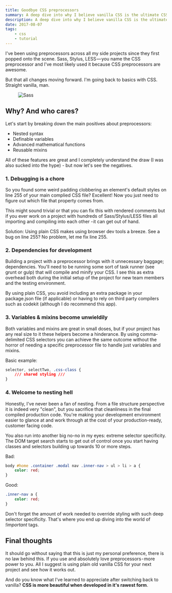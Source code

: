 ```yaml
---
title: Goodbye CSS preprocessors
summary: A deep dive into why I believe vanilla CSS is the ultimate CSS
description: A deep dive into why I believe vanilla CSS is the ultimate CSS
date: 2017-08-07
tags:
    - css
    - tutorial
---
```


I've been using preprocessors across all my side projects since they first popped onto the scene. Sass, Stylus, LESS — you name the CSS preprocessor and I've most likely used it because CSS preprocessors are awesome.

But that all changes moving forward. I'm going back to basics with CSS. Straight vanilla, man.

<figure>
    <picture>
        <img src="http://bradleytaunt.com/static/images/articles/sass-cancel_rl1fsw_c_scale,w_800.jpg"
        alt="Sass">
    </picture>
</figure>

## Why? And who cares?

Let's start by breaking down the main positives about preprocessors:

- Nested syntax
- Definable variables
- Advanced mathematical functions
- Reusable mixins

All of these features are great and I completely understand the draw (I was also sucked into the hype) - but now let's see the negatives.

### 1. Debugging is a chore

So you found some weird padding clobbering an element's default styles on line 255 of your main complied CSS file? Excellent! Now you just need to figure out which file that property comes from.

This might sound trivial or that you can fix this with rendered comments but if you ever work on a project with hundreds of Sass/Stylus/LESS files all importing and compiling into each other - it can get out of hand.

Solution: Using plain CSS makes using browser dev tools a breeze. See a bug on line 255? No problem, let me fix line 255.

### 2. Dependencies for development

Building a project with a preprocessor brings with it unnecessary baggage; dependencies. You'll need to be running some sort of task runner (see grunt or gulp) that will compile and minify your CSS. I see this as extra overhead both during the initial setup of the project for new team members and the testing environment.

By using plain CSS, you avoid including an extra package in your package.json file (if applicable) or having to rely on third party compilers such as codekit (although I do recommend this app).

### 3. Variables &amp; mixins become unwieldily

Both variables and mixins are great in small doses, but if your project has any real size to it these helpers become a hinderance. By using comma-delimited CSS selectors you can achieve the same outcome without the horror of needing a specific preprocessor file to handle just variables and mixins.

Basic example:

```css
selector, selectTwo, .css-class {
    /// shared styling ///
}
```

### 4. Welcome to nesting hell

Honestly, I've never been a fan of nesting. From a file structure perspective it is indeed very "clean", but you sacrifice that cleanliness in the final compiled production code. You're making your development environment easier to glance at and work through at the cost of your production-ready, customer facing code.

You also run into another big no-no in my eyes: extreme selector specificity. The DOM target search starts to get out of control once you start having classes and selectors building up towards 10 or more steps.

Bad:

```css
body #home .container .modal nav .inner-nav > ul > li > a {
    color: red;
}
```

Good:

```css
.inner-nav a {
    color: red;
}
```

Don't forget the amount of work needed to override styling with such deep selector specificity. That's where you end up diving into the world of <i>!important</i> tags.

## Final thoughts

It should go without saying that this is just my personal preference, there is no law behind this. If you use and absolutely love preprocessors - more power to you. All I suggest is using plain old vanilla CSS for your next project and see how it works out.

And do you know what I've learned to appreciate after switching back to vanilla? <strong>CSS is more beautiful when developed in it's rawest form</strong>.
